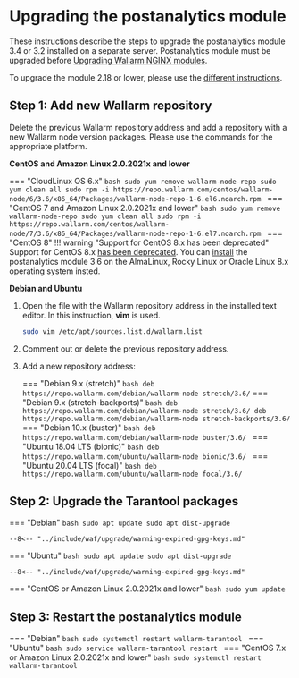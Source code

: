[docs-module-update]:   nginx-modules.md

#   Upgrading the postanalytics module

These instructions describe the steps to upgrade the postanalytics module 3.4 or 3.2 installed on a separate server. Postanalytics module must be upgraded before [Upgrading Wallarm NGINX modules][docs-module-update].

To upgrade the module 2.18 or lower, please use the [different instructions](older-versions/separate-postanalytics.md).

## Step 1: Add new Wallarm repository

Delete the previous Wallarm repository address and add a repository with a new Wallarm node version packages. Please use the commands for the appropriate platform.

**CentOS and Amazon Linux 2.0.2021x and lower**

=== "CloudLinux OS 6.x"
    ```bash
    sudo yum remove wallarm-node-repo
    sudo yum clean all
    sudo rpm -i https://repo.wallarm.com/centos/wallarm-node/6/3.6/x86_64/Packages/wallarm-node-repo-1-6.el6.noarch.rpm
    ```
=== "CentOS 7 and Amazon Linux 2.0.2021x and lower"
    ```bash
    sudo yum remove wallarm-node-repo
    sudo yum clean all
    sudo rpm -i https://repo.wallarm.com/centos/wallarm-node/7/3.6/x86_64/Packages/wallarm-node-repo-1-6.el7.noarch.rpm
    ```
=== "CentOS 8"
    !!! warning "Support for CentOS 8.x has been deprecated"
        Support for CentOS 8.x [has been deprecated](https://www.centos.org/centos-linux-eol/). You can [install](../admin-en/installation-postanalytics-en.md) the postanalytics module 3.6 on the AlmaLinux, Rocky Linux or Oracle Linux 8.x operating system insted.

**Debian and Ubuntu**

1. Open the file with the Wallarm repository address in the installed text editor. In this instruction, **vim** is used.

    ```bash
    sudo vim /etc/apt/sources.list.d/wallarm.list
    ```
2. Comment out or delete the previous repository address.
3. Add a new repository address:

    === "Debian 9.x (stretch)"
        ``` bash
        deb https://repo.wallarm.com/debian/wallarm-node stretch/3.6/
        ```
    === "Debian 9.x (stretch-backports)"
        ```bash
        deb https://repo.wallarm.com/debian/wallarm-node stretch/3.6/
        deb https://repo.wallarm.com/debian/wallarm-node stretch-backports/3.6/
        ```
    === "Debian 10.x (buster)"
        ```bash
        deb https://repo.wallarm.com/debian/wallarm-node buster/3.6/
        ```
    === "Ubuntu 18.04 LTS (bionic)"
        ```bash
        deb https://repo.wallarm.com/ubuntu/wallarm-node bionic/3.6/
        ```
    === "Ubuntu 20.04 LTS (focal)"
        ```bash
        deb https://repo.wallarm.com/ubuntu/wallarm-node focal/3.6/
        ```

## Step 2: Upgrade the Tarantool packages

=== "Debian"
    ```bash
    sudo apt update
    sudo apt dist-upgrade
    ```

    --8<-- "../include/waf/upgrade/warning-expired-gpg-keys.md"
=== "Ubuntu"
    ```bash
    sudo apt update
    sudo apt dist-upgrade
    ```

    --8<-- "../include/waf/upgrade/warning-expired-gpg-keys.md"
=== "CentOS or Amazon Linux 2.0.2021x and lower"
    ```bash
    sudo yum update
    ```

## Step 3: Restart the postanalytics module

=== "Debian"
    ```bash
    sudo systemctl restart wallarm-tarantool
    ```
=== "Ubuntu"
    ```bash
    sudo service wallarm-tarantool restart
    ```
=== "CentOS 7.x or Amazon Linux 2.0.2021x and lower"
    ```bash
    sudo systemctl restart wallarm-tarantool
    ```

